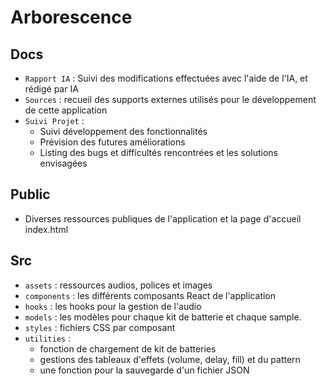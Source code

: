 # Arborescence

## Docs

- `Rapport IA` : Suivi des modifications effectuées avec l'aide de l'IA, et rédigé par IA
- `Sources` : recueil des supports externes utilisés pour le développement de cette application
- `Suivi Projet` :
  - Suivi développement des fonctionnalités
  - Prévision des futures améliorations
  - Listing des bugs et difficultés rencontrées et les solutions envisagées

## Public

- Diverses ressources publiques de l'application et la page d'accueil index.html

## Src

- `assets` : ressources audios, polices et images
- `components` : les différents composants React de l'application
- `hooks` : les hooks pour la gestion de l'audio
- `models` : les modèles pour chaque kit de batterie et chaque sample.
- `styles` : fichiers CSS par composant
- `utilities` :
  - fonction de chargement de kit de batteries
  - gestions des tableaux d'effets (volume, delay, fill) et du pattern
  - une fonction pour la sauvegarde d'un fichier JSON
